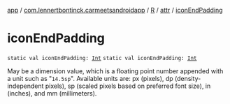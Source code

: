 [app](../../../index.md) / [com.lennertbontinck.carmeetsandroidapp](../../index.md) / [R](../index.md) / [attr](index.md) / [iconEndPadding](./icon-end-padding.md)

# iconEndPadding

`static val iconEndPadding: `[`Int`](https://kotlinlang.org/api/latest/jvm/stdlib/kotlin/-int/index.html)
`static val iconEndPadding: `[`Int`](https://kotlinlang.org/api/latest/jvm/stdlib/kotlin/-int/index.html)

May be a dimension value, which is a floating point number appended with a unit such as "`14.5sp`". Available units are: px (pixels), dp (density-independent pixels), sp (scaled pixels based on preferred font size), in (inches), and mm (millimeters).

